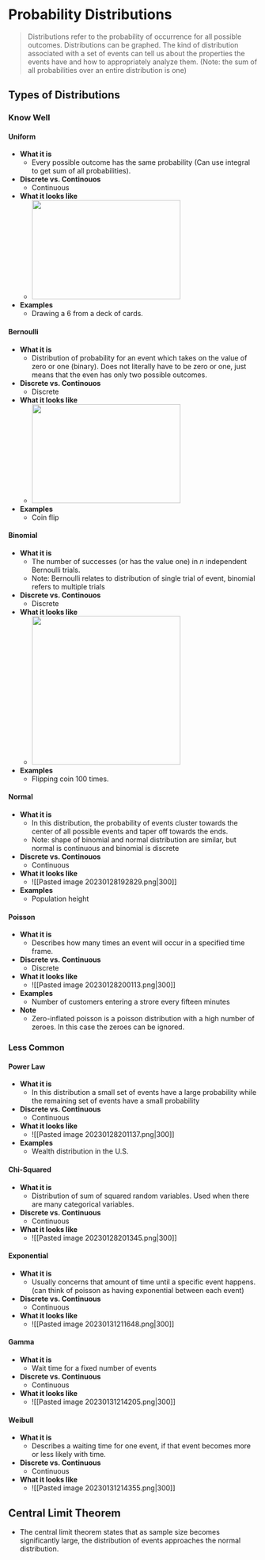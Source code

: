 # Probability Distributions

> Distributions refer to the probability of occurrence for all possible outcomes. Distributions can be graphed. The kind of distribution associated with a set of events can tell us about the properties the events have and how to appropriately analyze them. (Note: the sum of all probabilities over an entire distribution is one)

## Types of Distributions
### Know Well
#### Uniform
- **What it is**
	- Every possible outcome has the same probability (Can use integral to get sum of all probabilities).
- **Discrete vs. Continouos**
	- Continuous
- **What it looks like**
	- <img src="https://user-images.githubusercontent.com/53871641/226483994-03311011-4e87-4aa3-9fe0-0c92c47fdab0.png" width="300" height="200">
- **Examples**
	- Drawing a 6 from a deck of cards.

#### Bernoulli
- **What it is** 
	- Distribution of probability for an event which takes on the value of zero or one (binary). Does not literally have to be zero or one, just means that the even has only two possible outcomes.
- **Discrete vs. Continouos**
	- Discrete
- **What it looks like**
	- <img src="https://user-images.githubusercontent.com/53871641/226484372-8820d831-8632-4863-b7c5-f66574168e1b.png" width="300" height="200">
- **Examples**
	- Coin flip

#### Binomial
- **What it is** 
	- The number of successes (or has the value one) in *n* independent Bernoulli trials.
	- Note: Bernoulli relates to distribution of single trial of event, binomial refers to multiple trials
- **Discrete vs. Continouos**
	- Discrete
- **What it looks like**
	- <img src="https://user-images.githubusercontent.com/53871641/226484532-853973ee-4093-43cc-bb48-d5cd632acfaa.png" width="300" hwight="200">
- **Examples**
	- Flipping coin 100 times.

#### Normal
- **What it is**
	- In this distribution, the probability of events cluster towards the center of all possible events and taper off towards the ends. 
	- Note: shape of binomial and normal distribution are similar, but normal is continuous and binomial is discrete
- **Discrete vs. Continouos**
	- Continuous
- **What it looks like**
	- ![[Pasted image 20230128192829.png|300]]
- **Examples**
	- Population height

#### Poisson
- **What it is** 
	- Describes how many times an event will occur in a specified time frame.
- **Discrete vs. Continuous**
	- Discrete
- **What it looks like**
	- ![[Pasted image 20230128200113.png|300]]
- **Examples**
	- Number of customers entering a strore every fifteen minutes
- **Note**
	- Zero-inflated poisson is a poisson distribution with a high number of zeroes. In this case the zeroes can be ignored.

### Less Common
#### Power Law
- **What it is** 
	- In this distribution a small set of events have a large probability while the remaining set of events have a small probability
- **Discrete vs. Continuous**
	- Continuous
- **What it looks like**
	- ![[Pasted image 20230128201137.png|300]]
- **Examples**
	- Wealth distribution in the U.S.

#### Chi-Squared
- **What it is** 
	- Distribution of sum of squared random variables. Used when there are many categorical variables.
- **Discrete vs. Continuous**
	- Continuous
- **What it looks like**
	- ![[Pasted image 20230128201345.png|300]]

#### Exponential
- **What it is** 
	- Usually concerns that amount of time until a specific event happens. (can think of poisson as having exponential between each event)
- **Discrete vs. Continuous**
	- Continuous
- **What it looks like**
	- ![[Pasted image 20230131211648.png|300]]

#### Gamma
- **What it is** 
	- Wait time for a fixed number of events
- **Discrete vs. Continuous**
	- Continuous
- **What it looks like**
	- ![[Pasted image 20230131214205.png|300]]

#### Weibull
- **What it is** 
	- Describes a waiting time for one event, if that event becomes more or less likely with time.
- **Discrete vs. Continuous**
	- Continuous
- **What it looks like**
	- ![[Pasted image 20230131214355.png|300]]

## Central Limit Theorem
- The central limit theorem states that as sample size becomes significantly large, the distribution of events approaches the normal distribution.




